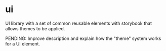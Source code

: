# ui

UI library with a set of common reusable elements with storybook that allows themes to be applied.

PENDING: Improve description and explain how the "theme" system works for a UI element.
